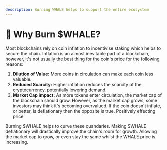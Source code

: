 ```yaml
---
description: Burning WHALE helps to support the entire ecosystem
---
```


# 🐳 Why Burn $WHALE?

Most blockchains rely on coin inflation to incentivise staking which helps to secure the chain. Inflation is an almost inevitable part of a blockchain, however, it's not usually the best thing for the coin's price for the following reasons:

1. **Dilution of Value:** More coins in circulation can make each coin less valuable.
2. **Reduced Scarcity:** Higher inflation reduces the scarcity of the cryptocurrency, potentially lowering demand.
3. **Market Cap impact:** As more tokens enter circulation, the market cap of the blockchain should grow. However, as the market cap grows, some investors may think it's becoming overvalued. If the coin doesn't inflate, or better, is deflationary then the opposite is true. Positively effecting price

Burning $WHALE helps to curve these quandaries. Making $WHALE deflationary will drastically improve the chain's room for growth. Allowing the market cap to grow, or even stay the same whilst the WHALE price is increasing.&#x20;

